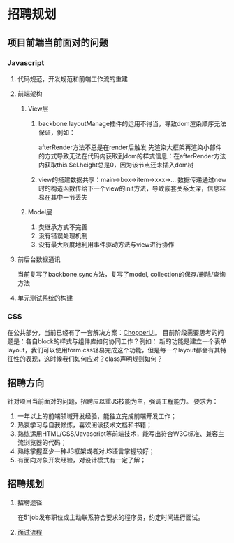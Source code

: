 # 招聘规划

## 项目前端当前面对的问题

### Javascript

1. 代码规范，开发规范和前端工作流的重建
2. 前端架构

    1. View层

        1. backbone.layoutManage插件的运用不得当，导致dom渲染顺序无法保证，例如：

            afterRender方法不总是在render后触发
            先渲染大框架再渲染小部件的方式导致无法在代码内获取到dom的样式信息：在afterRender方法内获取this.$el.height总是0，因为该节点还未插入dom树

        2. view的搭建数据共享：main->box->item->xxx->... 数据传递通过new时的构造函数传给下一个view的init方法，导致嵌套关系太深，信息容易在其中一节丢失

    2. Model层

        1. 类继承方式不完善
        2. 没有错误处理机制
        3. 没有最大限度地利用事件驱动方法与view进行协作
 
3. 前后台数据通讯

    当前复写了backbone.sync方法，复写了model, collection的保存/删除/查询方法

4. 单元测试系统的构建

### CSS

在公共部分，当前已经有了一套解决方案：[ChopperUI](https://github.com/chopper-UI)。
目前阶段需要思考的问题是：各自block的样式与组件库如何协同工作？例如：
新的功能是建立一个表单layout，我们可以使用form.css轻易完成这个功能，但是每一个layout都会有其特征性的表现，这时候我们如何应对？class声明规则如何？

## 招聘方向

针对项目当前面对的问题，招聘应以重JS技能为主，强调工程能力。
要求为：

1. 一年以上的前端领域开发经验，能独立完成前端开发工作；
2. 热衷学习与自我修炼，喜欢阅读技术文档和书籍；
3. 熟练运用HTML/CSS/Javascript等前端技术，能写出符合W3C标准、兼容主流浏览器的代码；
4. 熟练掌握至少一种JS框架或者对JS语言掌握较好；
5. 有面向对象开发经验，对设计模式有一定了解；

## 招聘规划

1. 招聘途径

    在51job发布职位或主动联系符合要求的程序员，约定时间进行面试。

2. [面试流程](https://github.com/thecnUED/workFolder/blob/master/interview/%E9%9D%A2%E8%AF%95%E6%B5%81%E7%A8%8B.md)

